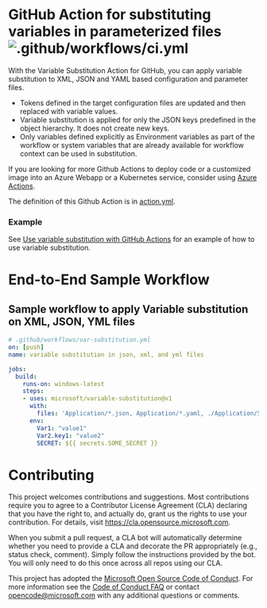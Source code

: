 # GitHub Action for substituting variables in parameterized files ![.github/workflows/ci.yml](https://github.com/microsoft/variable-substitution/workflows/.github/workflows/ci.yml/badge.svg?branch=master)

With the Variable Substitution Action for GitHub, you can apply variable substitution to XML, JSON and YAML based configuration and parameter files.

-	Tokens defined in the target configuration files are updated and then replaced with variable values.
-	Variable substitution is applied for only the JSON keys predefined in the object hierarchy. It does not create new keys.
-	Only variables defined explicitly as Environment variables as part of the workflow or system variables that are already available for workflow context can be used in substitution. 

If you are looking for more Github Actions to deploy code or a customized image into an Azure Webapp or a Kubernetes service, consider using [Azure Actions](https://github.com/Azure/actions).

The definition of this Github Action is in [action.yml](https://github.com/microsoft/variable-substitution/blob/master/action.yml).

### Example
See [Use variable substitution with GitHub Actions](https://docs.microsoft.com/en-us/azure/developer/github/github-variable-substitution) for an example of how to use variable substitution.

# End-to-End Sample Workflow

## Sample workflow to apply Variable substitution on XML, JSON, YML files

```yaml
# .github/workflows/var-substitution.yml
on: [push]
name: variable substitution in json, xml, and yml files

jobs:
  build:
    runs-on: windows-latest
    steps:
    - uses: microsoft/variable-substitution@v1 
      with:
        files: 'Application/*.json, Application/*.yaml, ./Application/SampleWebApplication/We*.config'
      env:
        Var1: "value1"
        Var2.key1: "value2"
        SECRET: ${{ secrets.SOME_SECRET }}

 ```
# Contributing

This project welcomes contributions and suggestions.  Most contributions require you to agree to a
Contributor License Agreement (CLA) declaring that you have the right to, and actually do, grant us
the rights to use your contribution. For details, visit https://cla.opensource.microsoft.com.

When you submit a pull request, a CLA bot will automatically determine whether you need to provide
a CLA and decorate the PR appropriately (e.g., status check, comment). Simply follow the instructions
provided by the bot. You will only need to do this once across all repos using our CLA.

This project has adopted the [Microsoft Open Source Code of Conduct](https://opensource.microsoft.com/codeofconduct/).
For more information see the [Code of Conduct FAQ](https://opensource.microsoft.com/codeofconduct/faq/) or
contact [opencode@microsoft.com](mailto:opencode@microsoft.com) with any additional questions or comments.
